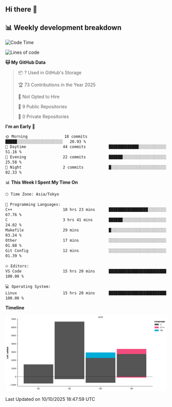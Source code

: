## Hi there 👋

<!--
**mandakore/mandakore** is a ✨ _special_ ✨ repository because its `README.md` (this file) appears on your GitHub profile.

Here are some ideas to get you started:

- 🔭 I’m currently working on ...
- 🌱 I’m currently learning ...
- 👯 I’m looking to collaborate on ...
- 🤔 I’m looking for help with ...
- 💬 Ask me about ...
- 📫 How to reach me: ...
- 😄 Pronouns: ...
- ⚡ Fun fact: ...
-->

## 📊 Weekly development breakdown

<!--START_SECTION:waka-->
![Code Time](http://img.shields.io/badge/Code%20Time-123%20hrs%207%20mins-blue)

![Lines of code](https://img.shields.io/badge/From%20Hello%20World%20I%27ve%20Written-14.4%20thousand%20lines%20of%20code-blue)

**🐱 My GitHub Data** 

> 📦 ? Used in GitHub's Storage 
 > 
> 🏆 73 Contributions in the Year 2025
 > 
> 🚫 Not Opted to Hire
 > 
> 📜 9 Public Repositories 
 > 
> 🔑 0 Private Repositories 
 > 
**I'm an Early 🐤** 

```text
🌞 Morning                18 commits          █████░░░░░░░░░░░░░░░░░░░░   20.93 % 
🌆 Daytime                44 commits          █████████████░░░░░░░░░░░░   51.16 % 
🌃 Evening                22 commits          ██████░░░░░░░░░░░░░░░░░░░   25.58 % 
🌙 Night                  2 commits           █░░░░░░░░░░░░░░░░░░░░░░░░   02.33 % 
```


📊 **This Week I Spent My Time On** 

```text
🕑︎ Time Zone: Asia/Tokyo

💬 Programming Languages: 
C++                      10 hrs 23 mins      █████████████████░░░░░░░░   67.76 % 
C                        3 hrs 41 mins       ██████░░░░░░░░░░░░░░░░░░░   24.02 % 
Makefile                 29 mins             █░░░░░░░░░░░░░░░░░░░░░░░░   03.24 % 
Other                    17 mins             ░░░░░░░░░░░░░░░░░░░░░░░░░   01.88 % 
Git Config               12 mins             ░░░░░░░░░░░░░░░░░░░░░░░░░   01.39 % 

🔥 Editors: 
VS Code                  15 hrs 20 mins      █████████████████████████   100.00 % 

💻 Operating System: 
Linux                    15 hrs 20 mins      █████████████████████████   100.00 % 
```

**Timeline**

![Lines of Code chart](https://raw.githubusercontent.com/mandakore/mandakore/main/assets/bar_graph.png)


 Last Updated on 10/10/2025 18:47:59 UTC
<!--END_SECTION:waka-->

